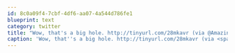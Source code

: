 ```yaml
---
id: 8c0a09f4-7cbf-4df6-aa07-4a544d786fe1
blueprint: text
category: twitter
title: "Wow, that's a big hole. http://tinyurl.com/28mkavr (via @AmazingPics). Send some $$ Guatamala's way if you can."
caption: 'Wow, that''s a big hole. http://tinyurl.com/28mkavr (via <span class="username username_linked">@<a href="https://twitter.com/AmazingPics" title="Amazing Photography">AmazingPics</a></span>). Send some $$ Guatamala''s way if you can.'
---
```

